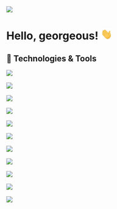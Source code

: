 <img src="./cover-image">

# Hello, georgeous! <img src="./wave.gif" width="30px">

## 🔧 Technologies & Tools

<!-- Javascript -->
![](https://img.shields.io/badge/JavaScript-informational?style=flat&logo=javascript&logoColor=F7DF1E&color=30a14e&labelColor=21262d)

<!-- jQuery -->
![](https://img.shields.io/badge/jQuery-informational?style=flat&logo=jquery&logoColor=0769AD&color=30a14e&labelColor=21262d)

<!-- PHP -->
![](https://img.shields.io/badge/PHP-informational?style=flat&logo=php&logoColor=777BB4&color=30a14e&labelColor=21262d)

<!-- MySQL -->
![](https://img.shields.io/badge/Database-MySQL-informational?style=flat&logo=mysql&logoColor=4479A1&color=30a14e&labelColor=21262d)

<!-- Figma -->
![](https://img.shields.io/badge/Figma-informational?style=flat&logo=figma&logoColor=f0f6fc&color=30a14e&labelColor=21262d)

<!-- Photoshop -->
![](https://img.shields.io/badge/Photoshop-informational?style=flat&logo=adobe-photoshop&logoColor=31A8FF&color=30a14e&labelColor=21262d)

<!-- Materialize -->
![](https://img.shields.io/badge/Materialize-informational?style=flat&color=30a14e&labelColor=21262d)

<!-- Bootstrap -->
![](https://img.shields.io/badge/Bootstrap-informational?style=flat&logo=bootstrap&logoColor=7952B3&color=30a14e&labelColor=21262d)

<!-- GIT -->
![](https://img.shields.io/badge/GIT-informational?style=flat&logo=git&logoColor=F05032&color=30a14e&labelColor=21262d)

<!-- Github -->
![](https://img.shields.io/badge/Github-informational?style=flat&logo=github&logoColor=f0f6fc&color=30a14e&labelColor=21262d)

<!-- IDE - VSCode -->
![](https://img.shields.io/badge/Editor-VS%20Code-informational?style=flat&logo=visual-studio-code&logoColor=007ACC&color=30a14e&labelColor=21262d)